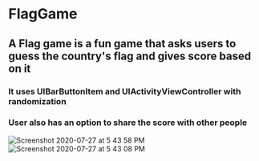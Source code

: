# FlagGame
## A Flag game is a fun game that asks users to guess the country's flag and gives score based on it 
### It uses UIBarButtonItem and UIActivityViewController with randomization 
### User also has an option to share the score with other people

![Screenshot 2020-07-27 at 5 43 58 PM](https://user-images.githubusercontent.com/19812569/88540791-39ce0780-d031-11ea-803a-88c89d762aad.png) ![Screenshot 2020-07-27 at 5 43 08 PM](https://user-images.githubusercontent.com/19812569/88540819-4bafaa80-d031-11ea-9775-d5dc81b7f35f.png)

